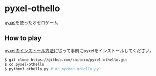 # pyxel-othello

[pyxel](https://github.com/kitao/pyxel)を使ったオセロゲーム

## How to play

[pyxelのインストール方法](https://github.com/kitao/pyxel#how-to-install)に従って事前にpyxelをインストールしてください。

```sh
$ git clone https://github.com/saitoxu/pyxel-othello.git
$ cd pyxel-othello
$ python3 othello.py # or python othello.py
```

